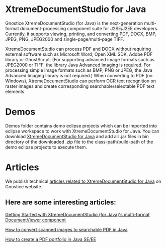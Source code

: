# XtremeDocumentStudio for Java
Gnostice XtremeDocumentStudio (for Java) is the next-generation multi-format document-processing component suite for J2SE/J2EE developers. Currently, it supports viewing, printing, and converting PDF, DOCX, BMP, JPEG, PNG, JPEG2000 and single-page/multi-page TIFF.

XtremeDocumentStudio can process PDF and DOCX without requiring external software such as Microsoft Word, Open XML SDK, Adobe PDF library or GhostScript. (For supporting advanced image formats such as JPEG2000 or TIFF, the library Java Advanced Imaging is required. For processing simple image formats such as BMP, PNG or JPEG, the Java Advanced Imaging library is not required.) When converting to PDF (on Windows), XtremeDocumentStudio can perform OCR text recognition on raster images and create corresponding searchable/selectable PDF text elements.
# Demos
Demos folder contains demo eclipse projects which can be imported into eclipse workspace to work with XtremeDocumentStudio for Java. You can download [XtremeDocumentStudio for Java](http://www.gnostice.com/XtremeDocumentStudio_Java.asp?show=downloads) and add all .jar files in bin directory of the downloaded .zip file to the class-path/build-path of the demo eclipse projects to execute them.
# Articles
We publish technical [articles related to XtremeDocumentStudio for Java](http://www.gnostice.com/XtremeDocumentStudio_Java.asp?show=resources) on Gnostice website.
## Here are some interesting articles:

[Getting Started with XtremeDocumentStudio (for Java)'s multi-format DocumentViewer component](http://www.gnostice.com/nl_article.asp?id=297&t=Getting_Started_with_XtremeDocumentStudio_for_Javas_multi_format_DocumentViewer_component)

[How to convert scanned images to searchable PDF in Java](http://www.gnostice.com/nl_article.asp?id=289&t=How_to_convert_scanned_images_to_searchable_PDF_in_Java)

[How to create a PDF portfolio in Java SE/EE](http://www.gnostice.com/nl_article.asp?id=299&t=How_to_create_a_PDF_portfolio_in_Java_SE_EE)
